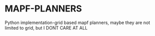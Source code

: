 # MAPF-PLANNERS
Python implementation-grid based mapf planners, maybe they are not limited to grid, but I DONT CARE AT ALL
